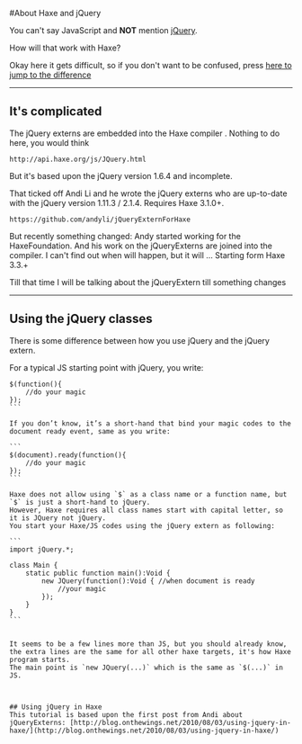 #About Haxe and jQuery

You can't say JavaScript and **NOT** mention [jQuery](http://jquery.com/).

How will that work with Haxe?

Okay here it gets difficult, so if you don't want to be confused, press [here to jump to the difference](#jquery)

----

## It's complicated

The jQuery externs are embedded into the Haxe compiler .
Nothing to do here, you would think

	http://api.haxe.org/js/JQuery.html

But it's based upon the jQuery version 1.6.4 and incomplete.


That ticked off Andi Li and he wrote the jQuery externs who are up-to-date with the jQuery version 1.11.3 / 2.1.4. Requires Haxe 3.1.0+.

	https://github.com/andyli/jQueryExternForHaxe



But recently something changed: Andy started working for the HaxeFoundation.
And his work on the jQueryExterns are joined into the compiler.
I can't find out when will happen, but it will ... Starting form Haxe 3.3.+


Till that time I will be talking about the jQueryExtern till something changes

----


<a name="jquery"></a>
## Using the jQuery classes

There is some difference between how you use jQuery and the jQuery extern.

For a typical JS starting point with jQuery, you write:

````
$(function(){
    //do your magic
});
```

If you don’t know, it’s a short-hand that bind your magic codes to the document ready event, same as you write:

```
$(document).ready(function(){
    //do your magic
});
```

Haxe does not allow using `$` as a class name or a function name, but `$` is just a short-hand to jQuery.   
However, Haxe requires all class names start with capital letter, so it is JQuery not jQuery.   
You start your Haxe/JS codes using the jQuery extern as following:

```
import jQuery.*;

class Main {
    static public function main():Void {
        new JQuery(function():Void { //when document is ready
            //your magic
        });
    }
}
```


It seems to be a few lines more than JS, but you should already know, the extra lines are the same for all other haxe targets, it's how Haxe program starts.   
The main point is `new JQuery(...)` which is the same as `$(...)` in JS.



## Using jQuery in Haxe
This tutorial is based upon the first post from Andi about jQueryExterns: [http://blog.onthewings.net/2010/08/03/using-jquery-in-haxe/](http://blog.onthewings.net/2010/08/03/using-jquery-in-haxe/)

